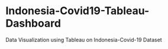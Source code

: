 # Indonesia-Covid19-Tableau-Dashboard
Data Visualization using Tableau on Indonesia-Covid-19 Dataset

